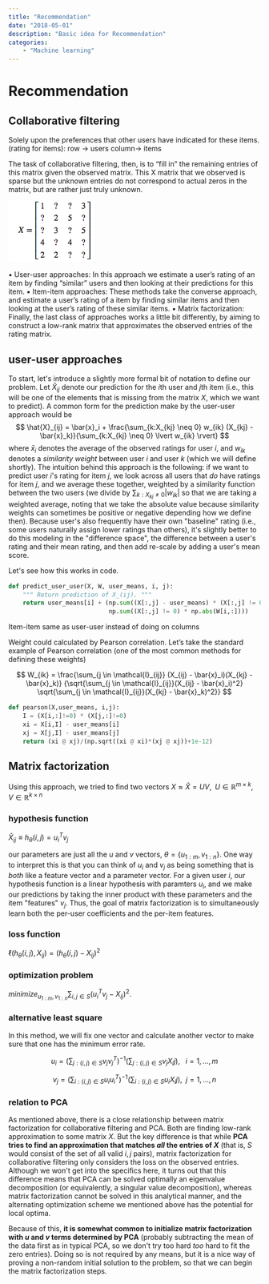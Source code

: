 ```yaml
---
title: "Recommendation"
date: "2018-05-01"
description: "Basic idea for Recommendation"
categories:
    - "Machine learning"
---
```


# Recommendation
## Collaborative filtering
Solely upon the preferences that other users have indicated for these items.(rating for items): row -> users  column-> items

The task of collaborative filtering, then, is to “fill in” the remaining entries of this matrix given the observed matrix. This X matrix that we observed is sparse but the unknown entries do not correspond to actual zeros in the matrix, but are rather just truly unknown.

![](pic/matriex.png)


▪	User-user approaches: In this approach we estimate a user’s rating of an item by finding “similar” users and then looking at their predictions for this item.
▪	Item-item approaches: These methods take the converse approach, and estimate a user’s rating of a item by finding similar items and then looking at the user’s rating of these similar items.
▪	Matrix factorization: Finally, the last class of approaches works a little bit differently, by aiming to construct a low-rank matrix that approximates the observed entries of the rating matrix.

## user-user approaches

To start, let's introduce a slightly more formal bit of notation to define our problem.  Let $\hat{X}_{ij}$ denote our prediction for the $i$th user and $j$th item (i.e., this will be one of the elements that is missing from the matrix $X$, which we want to predict).  A common form for the prediction make by the user-user approach would be
$$
\hat{X}_{ij} = \bar{x}_i + \frac{\sum_{k:X_{kj} \neq 0} w_{ik} (X_{kj} - \bar{x}_k)}{\sum_{k:X_{kj} \neq 0} \lvert w_{ik} \rvert}
$$
where $\bar{x}_i$ denotes the average of the observed ratings for user $i$, and $w_{ik}$ denotes a _similarity weight_ between user $i$ and user $k$ (which we will define shortly).  The intuition behind this approach is the following: if we want to predict user $i$'s rating for item $j$, we look across all users that _do_ have ratings for item $j$, and we average these together, weighted by a similarity function between the two users (we divide by $\sum_{k:X_{kj} \neq 0} \lvert w_{ik} \rvert$ so that we are taking a weighted average, noting that we take the absolute value because similarity weights can sometimes be positive or negative depending how we define then).  Because user's also frequently have their own "baseline" rating (i.e., some users naturally assign lower ratings than others), it's slightly better to do this modeling in the "difference space", the difference between a user's rating and their mean rating, and then add re-scale by adding a user's mean score.

Let's see how this works in code.  
```python
def predict_user_user(X, W, user_means, i, j):
    """ Return prediction of X_(ij). """
    return user_means[i] + (np.sum((X[:,j] - user_means) * (X[:,j] != 0) * W[i,:]) / 
                            np.sum((X[:,j] != 0) * np.abs(W[i,:])))
```

Item-item same as user-user instead of doing on columns

Weight could calculated by Pearson correlation. Let’s take the standard example of Pearson correlation (one of the most common methods for defining these weights)

$$
W_{ik} = \frac{\sum_{j \in \mathcal{I}_{ij}} (X_{ij} - \bar{x}_i)(X_{kj} - \bar{x}_k)}
{\sqrt{\sum_{j \in \mathcal{I}_{ij}}(X_{ij} - \bar{x}_i)^2} \sqrt{\sum_{j \in \mathcal{I}_{ij}}(X_{kj} - \bar{x}_k)^2}}
$$

```python
def pearson(X,user_means, i,j):
    I = (X[i,:]!=0) * (X[j,:]!=0)
    xi = X[i,I] - user_means[i]
    xj = X[j,I] - user_means[j]
    return (xi @ xj)/(np.sqrt((xi @ xi)*(xj @ xj))+1e-12)

```


## Matrix factorization

Using this approach, we tried to find two vectors $X \approx \hat{X} = UV, \;\; U \in \mathbb{R}^{m \times k}, \; V \in \mathbb{R}^{k \times n}$

### hypothesis function

$\hat{X}_{ij} \equiv h_\theta(i,j) = u_i^T v_j$

our parameters are just all the $u$ and $v$ vectors, $\theta = \{u_{1:m}, v_{1:n}\}$.  One way to interpret this is that you can think of $u_i$ and $v_j$ as being something that is _both_ like a feature vector and a parameter vector.  For a given user $i$, our hypothesis function is a linear hypothesis with paramters $u_i$, and we make our predictions by taking the inner product with these parameters and the item "features" $v_j$.  Thus, the goal of matrix factorization is to simultaneously learn both the per-user coefficients and the per-item features.

### loss function

$\ell(h_\theta(i,j), X_{ij}) = (h_\theta(i,j) - X_{ij})^2$

### optimization problem

$minimize_{u_{1:m},v_{1:n}} \sum_{i,j \in S} (u_i^T v_j - X_{ij})^2.$

### alternative least square

In this method, we will fix one vector and calculate another vector to make sure that one has the minimum error rate. 

$$
u_i = \left ( \sum_{j : (i,j) \in S} v_j v_j^T \right )^{-1} \left (\sum_{j : (i,j) \in S} v_j X_ij \right ), \;\; \ i=1,\ldots,m 
$$

$$
v_j = \left ( \sum_{i : (i,j) \in S} u_i u_i^T \right )^{-1} \left (\sum_{i : (i,j) \in S} u_i X_ij \right ), \;\; j=1,\ldots,n
$$

### relation to PCA

As mentioned above, there is a close relationship between matrix factorization for collaborative filtering and PCA.  Both are finding low-rank approximation to some matrix $X$.  But the key difference is that while **PCA tries to find an approximation that matches _all_ the entries of $X$** (that is, $S$ would consist of the set of all valid $i,j$ pairs), matrix factorization for collaborative filtering only considers the loss on the observed entries.  Although we won't get into the specifics here, it turns out that this difference means that PCA can be solved optimally an eigenvalue decomposition (or equivalently, a singular value decomposition), whereas matrix factorization cannot be solved in this analytical manner, and the alternating optimization scheme we mentioned above has the potential for local optima.

Because of this, **it is somewhat common to initialize matrix factorization with $u$ and $v$ terms determined by PCA** (probably subtracting the mean of the data first as in typical PCA, so we don't try too hard _too_ hard to fit the zero entries).  Doing so is not required by any means, but it is a nice way of proving a non-random initial solution to the problem, so that we can begin the matrix factorization steps.  